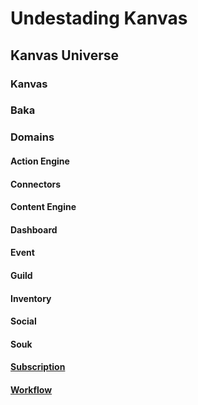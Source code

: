 # Undestading Kanvas

## Kanvas Universe

### Kanvas

### Baka

### Domains

#### Action Engine

#### Connectors

#### Content Engine

#### Dashboard

#### Event

#### Guild

#### Inventory

#### Social

#### Souk

#### [Subscription](./Subscriptions/main.md)

#### [Workflow](./Workflows/main.md)

